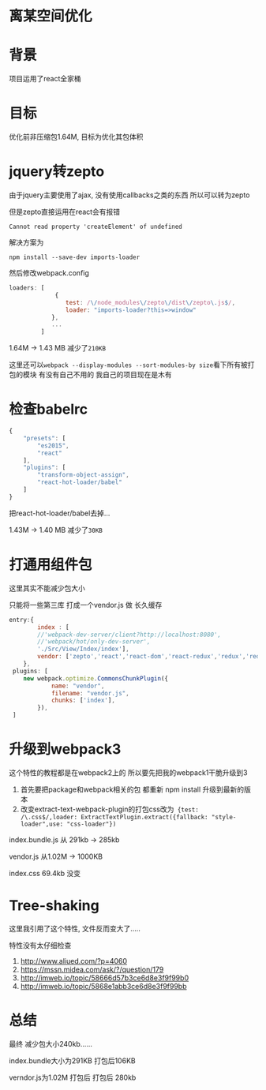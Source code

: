 # 离某空间优化

# 背景

项目运用了react全家桶

# 目标

优化前非压缩包1.64M, 目标为优化其包体积

# jquery转zepto

由于jquery主要使用了ajax, 没有使用callbacks之类的东西 所以可以转为zepto

但是zepto直接运用在react会有报错

`Cannot read property 'createElement' of undefined`

解决方案为

`npm install --save-dev imports-loader`

然后修改webpack.config

```javascript
loaders: [
             {
                test: /\/node_modules\/zepto\/dist\/zepto\.js$/,
                loader: "imports-loader?this=>window"
            },
            ...
         ]
```

1.64M -> 1.43 MB 减少了`210KB`

这里还可以`webpack --display-modules --sort-modules-by size`看下所有被打包的模块 有没有自己不用的 我自己的项目现在是木有

# 检查babelrc

```javascript
{
	"presets": [
		"es2015",
		"react"
	],
    "plugins": [
        "transform-object-assign",
        "react-hot-loader/babel"
    ]
}

```
把react-hot-loader/babel去掉...

1.43M -> 1.40 MB 减少了`30KB`

# 打通用组件包

这里其实不能减少包大小

只能将一些第三库 打成一个vendor.js 做 长久缓存

```javascript
entry:{ 
        index : [
        //'webpack-dev-server/client?http://localhost:8080',
        //'webpack/hot/only-dev-server',
        './Src/View/Index/index'],
        vendor: ['zepto','react','react-dom','react-redux','redux','redux-thunk','underscore','k-logging', 'react-router']
    },
 plugins: [
    new webpack.optimize.CommonsChunkPlugin({
            name: "vendor",
            filename: "vendor.js",
            chunks: ['index'],
        }),
 ]
```

# 升级到webpack3

这个特性的教程都是在webpack2上的 所以要先把我的webpack1干脆升级到3

1. 首先要把package和webpack相关的包 都重新 npm install 升级到最新的版本
2. 改变extract-text-webpack-plugin的打包css改为` {test: /\.css$/,loader: ExtractTextPlugin.extract({fallback: "style-loader",use: "css-loader"})`

index.bundle.js 从 291kb -> 285kb

vendor.js 从1.02M -> 1000KB

index.css 69.4kb 没变

# Tree-shaking

这里我引用了这个特性, 文件反而变大了.....

特性没有太仔细检查

1. http://www.aliued.com/?p=4060
2. https://mssn.midea.com/ask/?/question/179
3. http://imweb.io/topic/58666d57b3ce6d8e3f9f99b0
4. http://imweb.io/topic/5868e1abb3ce6d8e3f9f99bb

# 总结

最终 减少包大小240kb......

index.bundle大小为291KB 打包后106KB

verndor.js为1.02M 打包后 打包后 280kb
